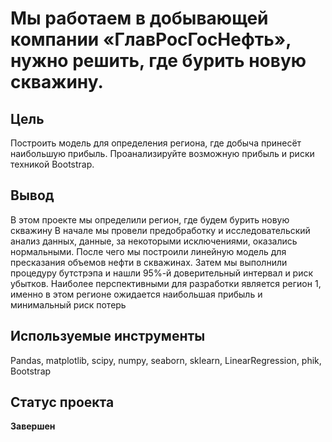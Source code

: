 # Мы работаем  в добывающей компании «ГлавРосГосНефть», нужно решить, где бурить новую скважину.
## Цель
Построить модель для определения региона, где добыча принесёт наибольшую прибыль. Проанализируйте возможную прибыль и риски техникой Bootstrap.
## Вывод
В этом проекте мы определили регион, где будем бурить новую скважину В начале мы провели предобработку и исследовательский анализ данных, данные, за некоторыми исключениями, оказались нормальными. После чего мы построили линейную модель для пресказания объемов нефти в скважинах. Затем мы выполнили процедуру бутстрэпа и нашли 95%-й доверительный интервал и риск убытков. Наиболее перспективными для разработки является регион 1, именно в этом регионе ожидается наибольшая прибыль и минимальный риск потерь
## Используемые инструменты
Pandas, matplotlib, scipy, numpy, seaborn, sklearn, LinearRegression, phik, Bootstrap

## Статус проекта 
**Завершен**
